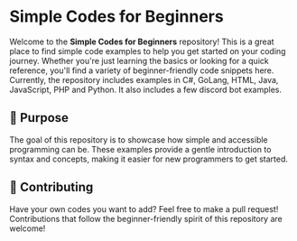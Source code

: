 # Simple Codes for Beginners

Welcome to the **Simple Codes for Beginners** repository! This is a great place to find simple code examples to help you get started on your coding journey. Whether you're just learning the basics or looking for a quick reference, you'll find a variety of beginner-friendly code snippets here. Currently, the repository includes examples in C#, GoLang, HTML, Java, JavaScript, PHP and Python. It also includes a few discord bot examples.

## 🎯 Purpose

The goal of this repository is to showcase how simple and accessible programming can be. These examples provide a gentle introduction to syntax and concepts, making it easier for new programmers to get started.

## 🚀 Contributing

Have your own codes you want to add? Feel free to make a pull request! Contributions that follow the beginner-friendly spirit of this repository are welcome!
